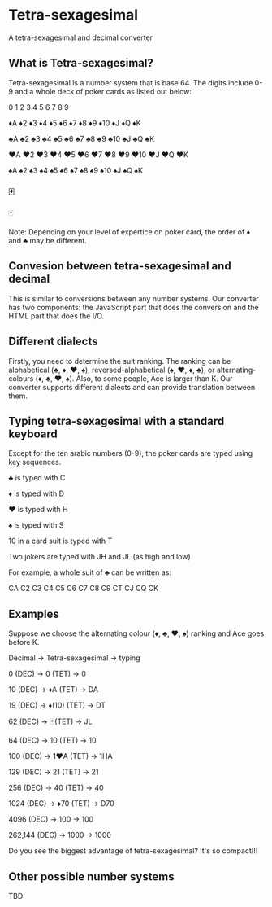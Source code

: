 # Tetra-sexagesimal
A tetra-sexagesimal and decimal converter

## What is Tetra-sexagesimal?

Tetra-sexagesimal is a number system that is base 64. 
The digits include 0-9 and a whole deck of poker cards as listed out below:

0 1 2 3 4 5 6 7 8 9

♦️A ♦️2 ♦️3 ♦️4 ♦️5 ♦️6 ♦️7 ♦️8 ♦️9 ♦️10 ♦️J ♦️Q ♦️K

♣️A ♣️2 ♣️3 ♣️4 ♣️5 ♣️6 ♣️7 ♣️8 ♣️9 ♣️10 ♣️J ♣️Q ♣️K

♥️A ♥️2 ♥️3 ♥️4 ♥️5 ♥️6 ♥️7 ♥️8 ♥️9 ♥️10 ♥️J ♥️Q ♥️K

♠️A ♠️2 ♠️3 ♠️4 ♠️5 ♠️6 ♠️7 ♠️8 ♠️9 ♠️10 ♠️J ♠️Q ♠️K

### 🃏
🃏

Note: Depending on your level of expertice on poker card, the order of ♦️ and ♣️ may be different.

## Convesion between tetra-sexagesimal and decimal

This is similar to conversions between any number systems.
Our converter has two components: the JavaScript part that does the conversion and the HTML part that does the I/O.

## Different dialects

Firstly, you need to determine the suit ranking.
The ranking can be alphabetical (♣️, ♦️, ♥️, ♠️), reversed-alphabetical (♠️, ♥️, ♦️, ♣️), or alternating-colours (♦️, ♣️, ♥️, ♠️).
Also, to some people, Ace is larger than K.
Our converter supports different dialects and can provide translation between them. 

## Typing tetra-sexagesimal with a standard keyboard

Except for the ten arabic numbers (0-9), the poker cards are typed using key sequences. 

♣️ is typed with C

♦️ is typed with D

♥️ is typed with H

♠️ is typed with S

10 in a card suit is typed with T

Two jokers are typed with JH and JL (as high and low)

For example, a whole suit of ♣️ can be written as:

CA C2 C3 C4 C5 C6 C7 C8 C9 CT CJ CQ CK

## Examples

Suppose we choose the alternating colour (♦️, ♣️, ♥️, ♠️) ranking and Ace goes before K.

Decimal -> Tetra-sexagesimal -> typing

0 (DEC) -> 0 (TET) -> 0

10 (DEC) -> ♦️A (TET) -> DA

19 (DEC) -> ♦️(10) (TET) -> DT

62 (DEC) -> 🃏(TET) -> JL

64 (DEC) -> 10 (TET) -> 10

100 (DEC) -> 1♥️A (TET) -> 1HA

129 (DEC) -> 21 (TET) -> 21

256 (DEC) -> 40 (TET) -> 40

1024 (DEC) -> ♦️70 (TET) -> D70

4096 (DEC) -> 100 -> 100

262,144 (DEC) -> 1000 -> 1000

Do you see the biggest advantage of tetra-sexagesimal? It's so compact!!!

## Other possible number systems

TBD
